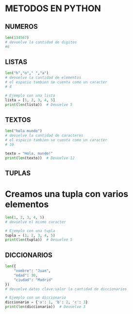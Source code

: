 # METODOS EN PYTHON
## NUMEROS
```python
len(134567)
# devuelve la cantidad de digitos
#6
```
## LISTAS
```python
len("h","o"," ","a")
# devuelve la cantidad de elementos
# el espacio tambien se cuenta como un caracter
# 4
```
```python
# Ejemplo con una lista
lista = [1, 2, 3, 4, 5]
print(len(lista))  # Devuelve 5
```
## TEXTOS
```python
len("hola mundo")
# devuelve la cantidad de caracteres
# el espacio tambien se cuenta como un caracter
# 10
```
```python
texto = "Hola, mundo!"
print(len(texto))  # Devuelve 12
```
## TUPLAS
# Creamos una tupla con varios elementos
```python
len(1, 2, 3, 4, 5)
# devuelve el mismo caracter
```
```python
# Ejemplo con una tupla
tupla = (1, 2, 3, 4, 5)
print(len(tupla))  # Devuelve 5
```

## DICCIONARIOS
```python
len({
    "nombre": "Juan",
    "edad": 30,
    "ciudad": "Madrid"
})
# devuelve datos clave:valor la cantidad de diccionarios
```
```python
# Ejemplo con un diccionario
diccionario = {'a': 1, 'b': 2, 'c': 3}
print(len(diccionario))  # Devuelve 3
```
